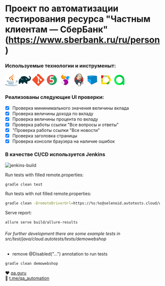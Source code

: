 # Проект по автоматизации тестирования ресурса "Частным клиентам — СберБанк" (https://www.sberbank.ru/ru/person)

### Используемые технологии и инструменыт:
<p align="left">
<img height="40" width="40" src="images/java-logo.svg" alt="java">
<img height="40" width="40" src="images/gradle-logo.svg" alt="gradle">
<img height="40" width="40" src="images/git-logo.svg" alt="git">
<img height="40" width="40" src="images/junit5-logo.svg" alt="junit5">
<img height="40" width="40" src="images/selenide-logo.svg" alt="selenide">
<img height="40" width="40" src="images/jenkins-logo.svg" alt="jenkins">
<img height="40" width="40" src="images/selenoid-logo.svg" alt="selenoid">
<img height="40" width="40" src="images/allure-Report-logo.svg" alt="allure">
<img height="40" width="40" src="images/allure-ee-logo.svg" alt="allure-testops">
</p>

### Реализованы следующие UI проверки:
- [X] Проверка мининимального значения величины вклада
- [X] Проверка величины дохода по вкладу
- [X] Проверка величины процента по вкладу
- [X] Проверка работы ссылки "Все вопросы и ответы"
- [X] "Проверка работы ссылки "Все новости" 
- [X] Проверка заголовка страницы
- [X] Проверка консоли браузера на наличие ошибок

### В качестве CI/CD используется Jenkins </br>
![jenkins-build](""")

Run tests with filled remote.properties:
```bash
gradle clean test
```

Run tests with not filled remote.properties:
```bash
gradle clean -DremoteDriverUrl=https://%s:%s@selenoid.autotests.cloud/wd/hub/ -DvideoStorage=https://selenoid.autotests.cloud/video/ -Dthreads=1 test
```

Serve report:
```bash
allure serve build/allure-results
```


###### For further development there are some example tests in src/test/java/cloud.autotests/tests/demowebshop
* remove @Disabled("...") annotation to run tests
```bash
gradle clean demowebshop
```

:heart: <a target="_blank" href="https://qa.guru">qa.guru</a><br/>
:blue_heart: <a target="_blank" href="https://t.me/qa_automation">t.me/qa_automation</a>
